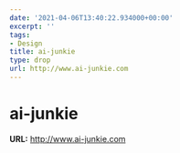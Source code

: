 ```yaml
---
date: '2021-04-06T13:40:22.934000+00:00'
excerpt: ''
tags:
- Design
title: ai-junkie
type: drop
url: http://www.ai-junkie.com
---
```


# ai-junkie

**URL:** http://www.ai-junkie.com
